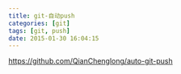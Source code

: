 ```yaml
---
title: git-自动push
categories: [git]
tags: [git, push]
date: 2015-01-30 16:04:15
---
```


<https://github.com/QianChenglong/auto-git-push>
